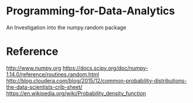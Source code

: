 # Programming-for-Data-Analytics
An Investigation into the numpy.random package

# Reference
http://www.numpy.org
https://docs.scipy.org/doc/numpy-1.14.0/reference/routines.random.html
http://blog.cloudera.com/blog/2015/12/common-probability-distributions-the-data-scientists-crib-sheet/
https://en.wikipedia.org/wiki/Probability_density_function
